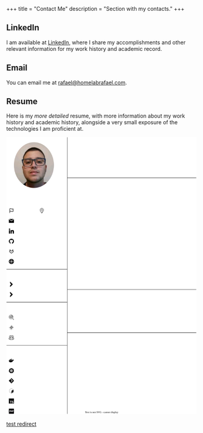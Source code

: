 +++
title = "Contact Me"
description = "Section with my contacts."
+++

## LinkedIn

I am available at [LinkedIn](https://www.linkedin.com/in/paulorafaelmoreira/), where I share my accomplishments and other relevant information for my work history and academic record.

## Email

You can email me at [rafael@homelabrafael.com](mailto:rafael@homelabrafael.com).

## Resume

Here is my _more detailed_ resume, with more information about my work history and academic history, alongside a very small exposure of the technologies I am proficient at.

![Resume](./resume.svg)

[test redirect](../posts/test/)

